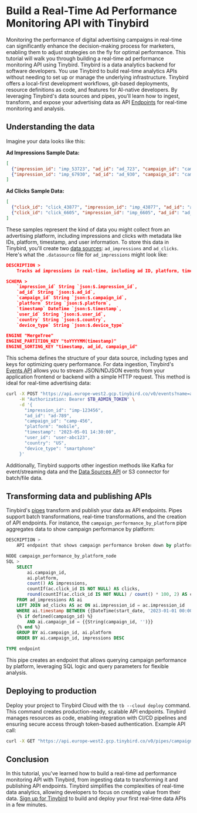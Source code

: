 # Build a Real-Time Ad Performance Monitoring API with Tinybird

Monitoring the performance of digital advertising campaigns in real-time can significantly enhance the decision-making process for marketers, enabling them to adjust strategies on the fly for optimal performance. This tutorial will walk you through building a real-time ad performance monitoring API using Tinybird. Tinybird is a data analytics backend for software developers. You use Tinybird to build real-time analytics APIs without needing to set up or manage the underlying infrastructure. Tinybird offers a local-first development workflows, git-based deployments, resource definitions as code, and features for AI-native developers. By leveraging Tinybird's data sources and pipes, you'll learn how to ingest, transform, and expose your advertising data as API [Endpoints](https://www.tinybird.co/docs/forward/work-with-data/publish-data/endpoints?utm_source=DEV&utm_campaign=tb+create+--prompt+DEV) for real-time monitoring and analysis. 

## Understanding the data

Imagine your data looks like this:

**Ad Impressions Sample Data:**
```json
[
  {"impression_id": "imp_53723", "ad_id": "ad_723", "campaign_id": "camp_23", "platform": "Email", "timestamp": "2025-05-12 09:14:32", "user_id": "user_3723", "country": "Germany", "device_type": "Smart TV"},
  {"impression_id": "imp_67930", "ad_id": "ad_930", "campaign_id": "camp_30", "platform": "Web", "timestamp": "2025-05-12 02:24:25", "user_id": "user_2930", "country": "USA", "device_type": "Desktop"}
]
```

**Ad Clicks Sample Data:**
```json
[
  {"click_id": "click_43877", "impression_id": "imp_43877", "ad_id": "ad_877", "campaign_id": "camp_77", "platform": "twitter", "timestamp": "2025-05-11 22:25:23", "user_id": "user_3877", "country": "BR", "device_type": "desktop"},
  {"click_id": "click_6605", "impression_id": "imp_6605", "ad_id": "ad_605", "campaign_id": "camp_5", "platform": "facebook", "timestamp": "2025-05-11 22:06:35", "user_id": "user_1605", "country": "FR", "device_type": "desktop"}
]
```

These samples represent the kind of data you might collect from an advertising platform, including impressions and clicks with metadata like IDs, platform, timestamp, and user information. To store this data in Tinybird, you'll create two [data sources](https://www.tinybird.co/docs/forward/get-data-in/data-sources?utm_source=DEV&utm_campaign=tb+create+--prompt+DEV): `ad_impressions` and `ad_clicks`. Here's what the `.datasource` file for `ad_impressions` might look like:

```json
DESCRIPTION >
    Tracks ad impressions in real-time, including ad ID, platform, timestamp, and user information

SCHEMA >
    `impression_id` String `json:$.impression_id`,
    `ad_id` String `json:$.ad_id`,
    `campaign_id` String `json:$.campaign_id`,
    `platform` String `json:$.platform`,
    `timestamp` DateTime `json:$.timestamp`,
    `user_id` String `json:$.user_id`,
    `country` String `json:$.country`,
    `device_type` String `json:$.device_type`

ENGINE "MergeTree"
ENGINE_PARTITION_KEY "toYYYYMM(timestamp)"
ENGINE_SORTING_KEY "timestamp, ad_id, campaign_id"
```

This schema defines the structure of your data source, including types and keys for optimizing query performance. For data ingestion, Tinybird's [Events API](https://www.tinybird.co/docs/forward/get-data-in/events-api?utm_source=DEV&utm_campaign=tb+create+--prompt+DEV) allows you to stream JSON/NDJSON events from your application frontend or backend with a simple HTTP request. This method is ideal for real-time advertising data:

```bash
curl -X POST "https://api.europe-west2.gcp.tinybird.co/v0/events?name=ad_impressions&utm_source=DEV&utm_campaign=tb+create+--prompt+DEV" \
     -H "Authorization: Bearer $TB_ADMIN_TOKEN" \
     -d '{
       "impression_id": "imp-123456",
       "ad_id": "ad-789",
       "campaign_id": "camp-456",
       "platform": "mobile",
       "timestamp": "2023-05-01 14:30:00",
       "user_id": "user-abc123",
       "country": "US",
       "device_type": "smartphone"
     }'
```

Additionally, Tinybird supports other ingestion methods like Kafka for event/streaming data and the [Data Sources API](https://www.tinybird.co/docs/api-reference/datasource-api?utm_source=DEV&utm_campaign=tb+create+--prompt+DEV) or S3 connector for batch/file data. 

## Transforming data and publishing APIs

Tinybird's [pipes](https://www.tinybird.co/docs/forward/work-with-data/pipes?utm_source=DEV&utm_campaign=tb+create+--prompt+DEV) transform and publish your data as API endpoints. Pipes support batch transformations, real-time transformations, and the creation of API endpoints. For instance, the `campaign_performance_by_platform` pipe aggregates data to show campaign performance by platform:

```sql
DESCRIPTION >
    API endpoint that shows campaign performance broken down by platform

NODE campaign_performance_by_platform_node
SQL >
    SELECT 
        ai.campaign_id,
        ai.platform,
        count() AS impressions,
        countIf(ac.click_id IS NOT NULL) AS clicks,
        round(countIf(ac.click_id IS NOT NULL) / count() * 100, 2) AS ctr
    FROM ad_impressions AS ai
    LEFT JOIN ad_clicks AS ac ON ai.impression_id = ac.impression_id
    WHERE ai.timestamp BETWEEN {{DateTime(start_date, '2023-01-01 00:00:00')}} AND {{DateTime(end_date, '2023-12-31 23:59:59')}}
    {% if defined(campaign_id) %}
        AND ai.campaign_id = {{String(campaign_id, '')}}
    {% end %}
    GROUP BY ai.campaign_id, ai.platform
    ORDER BY ai.campaign_id, impressions DESC

TYPE endpoint
```

This pipe creates an endpoint that allows querying campaign performance by platform, leveraging SQL logic and query parameters for flexible analysis. 

## Deploying to production

Deploy your project to Tinybird Cloud with the `tb --cloud deploy` command. This command creates production-ready, scalable API endpoints. Tinybird manages resources as code, enabling integration with CI/CD pipelines and ensuring secure access through token-based authentication. Example API call:

```bash
curl -X GET "https://api.europe-west2.gcp.tinybird.co/v0/pipes/campaign_performance_by_platform.json?token=%24TB_ADMIN_TOKEN&start_date=2023-01-01+00%3A00%3A00&end_date=2023-12-31+23%3A59%3A59&campaign_id=camp-456&utm_source=DEV&utm_campaign=tb+create+--prompt+DEV"
```


## Conclusion

In this tutorial, you've learned how to build a real-time ad performance monitoring API with Tinybird, from ingesting data to transforming it and publishing API endpoints. Tinybird simplifies the complexities of real-time data analytics, allowing developers to focus on creating value from their data. [Sign up for Tinybird](https://cloud.tinybird.co/signup?utm_source=DEV&utm_campaign=tb+create+--prompt+DEV) to build and deploy your first real-time data APIs in a few minutes.